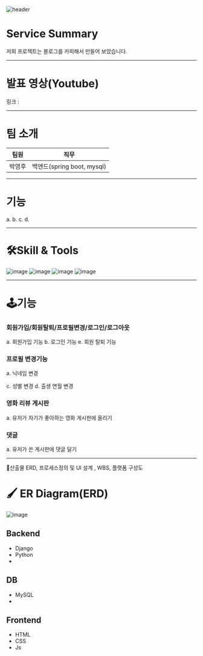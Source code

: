 ![header](https://capsule-render.vercel.app/api?type=wave&color=auto&height=200&section=header&text=6팀%20프로젝트&fontSize=50)

# Service Summary
저희 프로젝트는 블로그를 카피해서 만들어 보았습니다.
* * *
# 발표 영상(Youtube)
링크 :
* * *
# 팀 소개
팀원 | 직무
--- | ---
박영후 | 백엔드(spring boot, mysql)
* * *
# 기능
a.
b.
c.
d.
* * *
# 🛠Skill & Tools
![image](https://user-images.githubusercontent.com/62082028/171586629-1875ebdb-b4e4-45a5-9e84-9c334b3ba9d3.png)
![image](https://user-images.githubusercontent.com/62082028/171586733-bae910b2-5b28-4b5d-87a2-6d86fba19fef.png)
![image](https://user-images.githubusercontent.com/62082028/171586791-d18c2265-3382-4573-a230-aaa8d9c21557.png)
![image](https://user-images.githubusercontent.com/62082028/171586851-1589baeb-fe41-44ad-817b-8682304a65ca.png)



* * *
# 🕹기능
### 회원가입/회원탈퇴/프로필변경/로그인/로그아웃
a. 회원가입 기능
b. 로그인 기능
e. 회원 탈퇴 기능

### 프로필 변경기능
a. 닉네임 변경

c. 성별 변경
d. 출생 연월 변경

### 영화 리뷰 게시판
a. 유저가 자기가 좋아하는 영화 게시판에 올리기

### 댓글
a. 유저가 쓴 게시판에 댓글 달기

* * *
🎊산출물
ERD, 프로세스정의 및 UI 설계 , WBS, 플랫폼 구성도

# 🖌 ER Diagram(ERD)
![image](https://user-images.githubusercontent.com/62082028/171590747-f0fc4442-4c60-4d4d-bb1d-045fc22d481e.png)


## Backend
- Django
- Python
- 
## DB
- MySQL
- 
## Frontend
- HTML
- CSS
- Js
